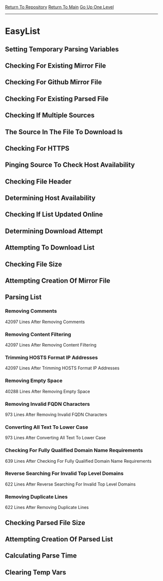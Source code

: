 [Return To Repository](https://github.com/deathbybandaid/piholeparser/)
[Return To Main](https://github.com/deathbybandaid/piholeparser/blob/master/RecentRunLogs/Mainlog.md)
[Go Up One Level](https://github.com/deathbybandaid/piholeparser/blob/master/RecentRunLogs/TopLevelScripts/30-Processing-Blacklists.md)
____________________________________
# EasyList
## Setting Temporary Parsing Variables
## Checking For Existing Mirror File
## Checking For Github Mirror File
## Checking For Existing Parsed File
## Checking If Multiple Sources
## The Source In The File To Download Is
## Checking For HTTPS
## Pinging Source To Check Host Availability
## Checking File Header
## Determining Host Availability
## Checking If List Updated Online
## Determining Download Attempt
## Attempting To Download List
## Checking File Size
## Attempting Creation Of Mirror File
## Parsing List
### Removing Comments
42097 Lines After Removing Comments
### Removing Content Filtering
42097 Lines After Removing Content Filtering
### Trimming HOSTS Format IP Addresses
42097 Lines After Trimming HOSTS Format IP Addresses
### Removing Empty Space
40288 Lines After Removing Empty Space
### Removing Invalid FQDN Characters
973 Lines After Removing Invalid FQDN Characters
### Converting All Text To Lower Case
973 Lines After Converting All Text To Lower Case
### Checking For Fully Qualified Domain Name Requirements
639 Lines After Checking For Fully Qualified Domain Name Requirements
### Reverse Searching For Invalid Top Level Domains
622 Lines After Reverse Searching For Invalid Top Level Domains
### Removing Duplicate Lines
622 Lines After Removing Duplicate Lines
## Checking Parsed File Size
## Attempting Creation Of Parsed List
## Calculating Parse Time
## Clearing Temp Vars
